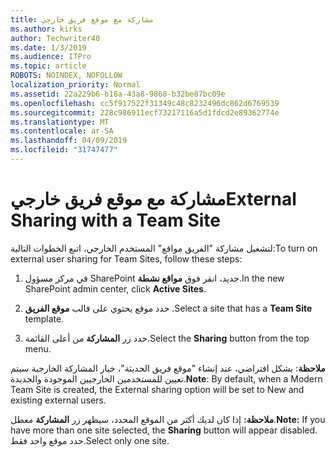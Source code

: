 ```yaml
---
title: مشاركة مع موقع فريق خارجي
ms.author: kirks
author: Techwriter40
ms.date: 1/3/2019
ms.audience: ITPro
ms.topic: article
ROBOTS: NOINDEX, NOFOLLOW
localization_priority: Normal
ms.assetid: 22a229b6-b18a-43a8-9868-b32be87bc09e
ms.openlocfilehash: cc5f917522f31349c48c8232496dc862d6769539
ms.sourcegitcommit: 228c986911ecf73217116a5d1fdcd2e89362774e
ms.translationtype: MT
ms.contentlocale: ar-SA
ms.lasthandoff: 04/09/2019
ms.locfileid: "31747477"
---
```

# <a name="external-sharing-with-a-team-site"></a><span data-ttu-id="e9bf1-102">مشاركة مع موقع فريق خارجي</span><span class="sxs-lookup"><span data-stu-id="e9bf1-102">External Sharing with a Team Site</span></span>

<span data-ttu-id="e9bf1-103">لتشغيل مشاركة "الفريق مواقع" المستخدم الخارجي، اتبع الخطوات التالية:</span><span class="sxs-lookup"><span data-stu-id="e9bf1-103">To turn on external user sharing for Team Sites, follow these steps:</span></span> 
  
1. <span data-ttu-id="e9bf1-104">في مركز مسؤول SharePoint جديد، انقر فوق **مواقع نشطة**.</span><span class="sxs-lookup"><span data-stu-id="e9bf1-104">In the new SharePoint admin center, click **Active Sites**.</span></span>
  
2. <span data-ttu-id="e9bf1-105">حدد موقع يحتوي على قالب **موقع الفريق** .</span><span class="sxs-lookup"><span data-stu-id="e9bf1-105">Select a site that has a **Team Site** template.</span></span> 
  
3. <span data-ttu-id="e9bf1-106">حدد زر **المشاركة** من أعلى القائمة.</span><span class="sxs-lookup"><span data-stu-id="e9bf1-106">Select the **Sharing** button from the top menu.</span></span> 
  
 <span data-ttu-id="e9bf1-107">**ملاحظة**: بشكل افتراضي، عند إنشاء "موقع فريق الحديثة"، خيار المشاركة الخارجية سيتم تعيين للمستخدمين الخارجيين الموجودة والجديدة.</span><span class="sxs-lookup"><span data-stu-id="e9bf1-107">**Note**: By default, when a Modern Team Site is created, the External sharing option will be set to New and existing external users.</span></span> 
  
 <span data-ttu-id="e9bf1-108">**ملاحظة:** إذا كان لديك أكثر من الموقع المحدد، سيظهر زر **المشاركة** معطل.</span><span class="sxs-lookup"><span data-stu-id="e9bf1-108">**Note:** If you have more than one site selected, the **Sharing** button will appear disabled.</span></span> <span data-ttu-id="e9bf1-109">حدد موقع واحد فقط.</span><span class="sxs-lookup"><span data-stu-id="e9bf1-109">Select only one site.</span></span> 
  

